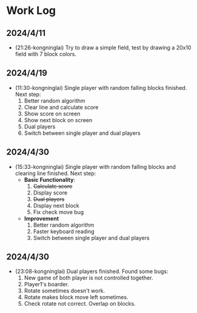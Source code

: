 # Work Log

## 2024/4/11

- (21:26-kongninglai) Try to draw a simple field, test by drawing a 20x10 field with 7 block colors.

## 2024/4/19

- (11:30-kongninglai) Single player with random falling blocks finished. Next step:
    1. Better random algorithm
    2. Clear line and calculate score
    3. Show score on screen
    4. Show next block on screen
    5. Dual players
    6. Switch between single player and dual players

## 2024/4/30

- (15:33-kongninglai) Single player with random falling blocks and clearing line finished. Next step:
    - **Basic Functionality**:
        1. ~~Calculate score~~
        2. Display score
        3. ~~Dual players~~
        4. Display next block
        5. Fix check move bug
    - **Improvement**
        1. Better random algorithm
        2. Faster keyboard reading
        3. Switch between single player and dual players

## 2024/4/30

- (23:08-kongninglai) Dual players finished. Found some bugs:
    1. New game of both player is not controlled together.
    2. Player1's boarder.
    3. Rotate sometimes doesn't work.
    4. Rotate makes block move left sometimes.
    5. Check rotate not correct. Overlap on blocks.